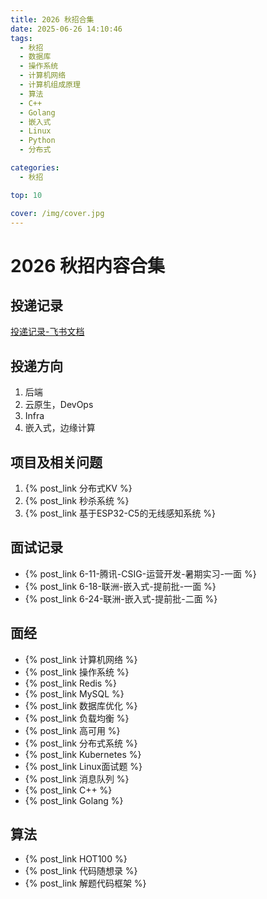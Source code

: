 ```yaml
---
title: 2026 秋招合集
date: 2025-06-26 14:10:46
tags:
  - 秋招
  - 数据库
  - 操作系统
  - 计算机网络
  - 计算机组成原理
  - 算法
  - C++
  - Golang
  - 嵌入式
  - Linux
  - Python
  - 分布式

categories:
  - 秋招

top: 10

cover: /img/cover.jpg
---
```


# 2026 秋招内容合集

## 投递记录

[投递记录-飞书文档](https://ll2puk16qy.feishu.cn/sheets/CWHVszWE5hEJ5ZtyLdVcsCS4npf)

## 投递方向

1. 后端  
2. 云原生，DevOps  
3. Infra  
4. 嵌入式，边缘计算  

## 项目及相关问题

1. {% post_link 分布式KV %}
2. {% post_link 秒杀系统 %}
3. {% post_link 基于ESP32-C5的无线感知系统 %}

## 面试记录

- {% post_link 6-11-腾讯-CSIG-运营开发-暑期实习-一面 %}
- {% post_link 6-18-联洲-嵌入式-提前批-一面 %}
- {% post_link 6-24-联洲-嵌入式-提前批-二面 %}

## 面经

- {% post_link 计算机网络 %}
- {% post_link 操作系统 %}
- {% post_link Redis %}
- {% post_link MySQL %}
- {% post_link 数据库优化 %}
- {% post_link 负载均衡 %}
- {% post_link 高可用 %}
- {% post_link 分布式系统 %}
- {% post_link Kubernetes %}
- {% post_link Linux面试题 %}
- {% post_link 消息队列 %}
- {% post_link C++ %}
- {% post_link Golang %}

## 算法

- {% post_link HOT100 %}
- {% post_link 代码随想录 %}
- {% post_link 解题代码框架 %}
